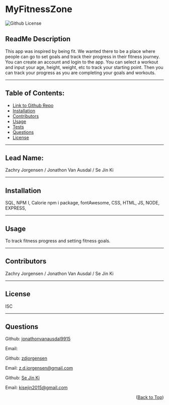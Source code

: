 <div id="top"></div>

# MyFitnessZone

  ![Github License](https://img.shields.io/badge/License-ISC-blue.svg)
  ## ReadMe Description

  This app was inspired by being fit. We wanted there to be a place where people can go to set goals and track their progress in their fitness journey. You can create an account and login to the app. You can select a workout and input your age, height, weight, etc to track your starting point. Then you can track your progress as you are completing your goals and workouts.

  <hr>

  ## Table of Contents:
  * [Link to Github Repo](https://github.com/jonathonvanausdal9915/myfitnesszone) 
  * [Installation](#installation)
  * [Contributors](#contributors)
  * [Usage](#usage)
  * [Tests](#tests)
  * [Questions](#questions)
  * [License](#license)

  <hr>
  
  ## Lead Name:
  Zachry Jorgensen / Jonathon Van Ausdal / Se Jin Ki 

  <hr>

  ## Installation
  SQL, NPM I, Calorie npm i package, fontAwesome, CSS, HTML, JS, NODE, EXPRESS, 

  <hr>

  ## Usage
  To track fitness progress and setting fitness goals.

  <hr>

  ## Contributors
  Zachry Jorgensen / Jonathon Van Ausdal / Se Jin Ki

  <hr>
  
  ## License
  ISC

  <hr>

  ## Questions
  Github: [jonathonvanausdal9915](https://github.com/jonathonvanausdal9915/)

  Email: 

  Github: [zdjorgensen](https://github.com/zdjorgensen)

  Email: z.d.jorgensen@gmail.com

  Github: [Se Jin Ki](https://github.com/sejinki)

  Email: kisejin2015@gmail.com

  <p align="right">(<a href="#top">Back to Top</a>)</p>


